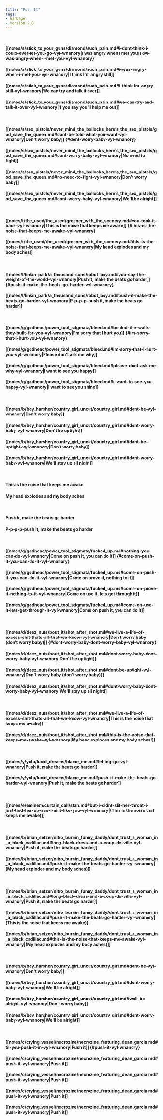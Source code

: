 ```yaml
---
title: "Push It"
tags:
- Garbage
- Version 2.0
---
```

&nbsp;
#### [[notes/s/stick_to_your_guns/diamond/such_pain.md#i-dont-think-i-could-ever-let-you-go-vyl-wnanory|I was angry when I met you]] {#i-was-angry-when-i-met-you-vyl-wnanory}
#### [[notes/s/stick_to_your_guns/diamond/such_pain.md#i-was-angry-when-i-met-you-vyl-wnanory|I think I'm angry still]]
#### [[notes/s/stick_to_your_guns/diamond/such_pain.md#i-think-im-angry-still-vyl-wnanory|We can try and talk it over]]
#### [[notes/s/stick_to_your_guns/diamond/such_pain.md#we-can-try-and-talk-it-over-vyl-wnanory|If you say you'll help me out]]
&nbsp;
#### [[notes/s/sex_pistols/never_mind_the_bollocks_here’s_the_sex_pistols/god_save_the_queen.md#dont-be-told-what-you-want-vyl-wnanory|Don't worry baby]] {#dont-worry-baby-vyl-wnanory}
#### [[notes/s/sex_pistols/never_mind_the_bollocks_here’s_the_sex_pistols/god_save_the_queen.md#dont-worry-baby-vyl-wnanory|No need to fight]]
#### [[notes/s/sex_pistols/never_mind_the_bollocks_here’s_the_sex_pistols/god_save_the_queen.md#no-need-to-fight-vyl-wnanory|Don't worry baby]]
#### [[notes/s/sex_pistols/never_mind_the_bollocks_here’s_the_sex_pistols/god_save_the_queen.md#dont-worry-baby-vyl-wnanory|We'll be alright]]
&nbsp;
#### [[notes/t/the_used/the_used/greener_with_the_scenery.md#you-took-it-back-vyl-wnanory|This is the noise that keeps me awake]] {#this-is-the-noise-that-keeps-me-awake-vyl-wnanory}
#### [[notes/t/the_used/the_used/greener_with_the_scenery.md#this-is-the-noise-that-keeps-me-awake-vyl-wnanory|My head explodes and my body aches]]
&nbsp;
#### [[notes/l/linkin_park/a_thousand_suns/robot_boy.md#you-say-the-weight-of-the-world-vyl-wnanory|Push it, make the beats go harder]] {#push-it-make-the-beats-go-harder-vyl-wnanory}
#### [[notes/l/linkin_park/a_thousand_suns/robot_boy.md#push-it-make-the-beats-go-harder-vyl-wnanory|P-p-p-p-push it, make the beats go harder]]
&nbsp;
#### [[notes/g/godhead/power_tool_stigmata/bleed.md#behind-the-walls-they-built-for-you-vyl-wnanory|I'm sorry that I hurt you]] {#im-sorry-that-i-hurt-you-vyl-wnanory}
#### [[notes/g/godhead/power_tool_stigmata/bleed.md#im-sorry-that-i-hurt-you-vyl-wnanory|Please don't ask me why]]
#### [[notes/g/godhead/power_tool_stigmata/bleed.md#please-dont-ask-me-why-vyl-wnanory|I want to see you happy]]
#### [[notes/g/godhead/power_tool_stigmata/bleed.md#i-want-to-see-you-happy-vyl-wnanory|I want to see you shine]]
&nbsp;
#### [[notes/b/boy_harsher/country_girl_uncut/country_girl.md#dont-be-vyl-wnanory|Don't worry baby]]
#### [[notes/b/boy_harsher/country_girl_uncut/country_girl.md#dont-worry-baby-vyl-wnanory|Don't be uptight]]
#### [[notes/b/boy_harsher/country_girl_uncut/country_girl.md#dont-be-uptight-vyl-wnanory|Don't worry baby]]
#### [[notes/b/boy_harsher/country_girl_uncut/country_girl.md#dont-worry-baby-vyl-wnanory|We'll stay up all night]]
&nbsp;
#### This is the noise that keeps me awake
#### My head explodes and my body aches
&nbsp;
#### Push it, make the beats go harder
#### P-p-p-p-push it, make the beats go harder
&nbsp;
#### [[notes/g/godhead/power_tool_stigmata/fucked_up.md#nothing-you-can-do-vyl-wnanory|Come on push it, you can do it]] {#come-on-push-it-you-can-do-it-vyl-wnanory}
#### [[notes/g/godhead/power_tool_stigmata/fucked_up.md#come-on-push-it-you-can-do-it-vyl-wnanory|Come on prove it, nothing to it]]
#### [[notes/g/godhead/power_tool_stigmata/fucked_up.md#come-on-prove-it-nothing-to-it-vyl-wnanory|Come on use it, lets get through it]]
#### [[notes/g/godhead/power_tool_stigmata/fucked_up.md#come-on-use-it-lets-get-through-it-vyl-wnanory|Come on push it, you can do it]]
&nbsp;
#### [[notes/d/deez_nuts/bout_it/shot_after_shot.md#we-live-a-life-of-excess-shit-thats-all-that-we-know-vyl-wnanory|Don't worry baby (don't worry baby)]] {#dont-worry-baby-dont-worry-baby-vyl-wnanory}
#### [[notes/d/deez_nuts/bout_it/shot_after_shot.md#dont-worry-baby-dont-worry-baby-vyl-wnanory|Don't be uptight]]
#### [[notes/d/deez_nuts/bout_it/shot_after_shot.md#dont-be-uptight-vyl-wnanory|Don't worry baby (don't worry baby)]]
#### [[notes/d/deez_nuts/bout_it/shot_after_shot.md#dont-worry-baby-dont-worry-baby-vyl-wnanory|We'll stay up all night]]
&nbsp;
#### [[notes/d/deez_nuts/bout_it/shot_after_shot.md#we-live-a-life-of-excess-shit-thats-all-that-we-know-vyl-wnanory|This is the noise that keeps me awake]]
#### [[notes/d/deez_nuts/bout_it/shot_after_shot.md#this-is-the-noise-that-keeps-me-awake-vyl-wnanory|My head explodes and my body aches!]]
&nbsp;
#### [[notes/y/yota/lucid_dreams/blame_me.md#letting-go-vyl-wnanory|Push it, make the beats go harder]]
#### [[notes/y/yota/lucid_dreams/blame_me.md#push-it-make-the-beats-go-harder-vyl-wnanory|Push it, make the beats go harder]]
&nbsp;
#### [[notes/e/eminem/curtain_call/stan.md#but-i-didnt-slit-her-throat-i-just-tied-her-up-see-i-aint-like-you-vyl-wnanory|(This is the noise that keeps me awake)]]
&nbsp;
#### [[notes/b/brian_setzer/nitro_burnin_funny_daddy/dont_trust_a_woman_in_a_black_cadillac.md#long-black-dress-and-a-coup-de-ville-vyl-wnanory|Push it, make the beats go harder]]
#### [[notes/b/brian_setzer/nitro_burnin_funny_daddy/dont_trust_a_woman_in_a_black_cadillac.md#push-it-make-the-beats-go-harder-vyl-wnanory|(My head explodes and my body aches)]]
&nbsp;
#### [[notes/b/brian_setzer/nitro_burnin_funny_daddy/dont_trust_a_woman_in_a_black_cadillac.md#long-black-dress-and-a-coup-de-ville-vyl-wnanory|Push it, make the beats go harder]]
#### [[notes/b/brian_setzer/nitro_burnin_funny_daddy/dont_trust_a_woman_in_a_black_cadillac.md#push-it-make-the-beats-go-harder-vyl-wnanory|(This is the noise that keeps me awake)]]
#### [[notes/b/brian_setzer/nitro_burnin_funny_daddy/dont_trust_a_woman_in_a_black_cadillac.md#this-is-the-noise-that-keeps-me-awake-vyl-wnanory|(My head explodes and my body aches)]]
&nbsp;
#### [[notes/b/boy_harsher/country_girl_uncut/country_girl.md#dont-be-vyl-wnanory|Don't worry baby]]
#### [[notes/b/boy_harsher/country_girl_uncut/country_girl.md#dont-worry-baby-vyl-wnanory|We'll be alright]]
#### [[notes/b/boy_harsher/country_girl_uncut/country_girl.md#well-be-alright-vyl-wnanory|Don't worry baby]]
#### [[notes/b/boy_harsher/country_girl_uncut/country_girl.md#dont-worry-baby-vyl-wnanory|We'll be alright]]
&nbsp;
#### [[notes/c/crying_vessel/necrozine/necrozine_featuring_dean_garcia.md#til-you-push-it-in-vyl-wnanory|Push it]] {#push-it-vyl-wnanory}
#### [[notes/c/crying_vessel/necrozine/necrozine_featuring_dean_garcia.md#push-it-vyl-wnanory|Push it]]
#### [[notes/c/crying_vessel/necrozine/necrozine_featuring_dean_garcia.md#push-it-vyl-wnanory|Push it]]
#### [[notes/c/crying_vessel/necrozine/necrozine_featuring_dean_garcia.md#push-it-vyl-wnanory|Push it]]
#### [[notes/c/crying_vessel/necrozine/necrozine_featuring_dean_garcia.md#push-it-vyl-wnanory|Push it]]
